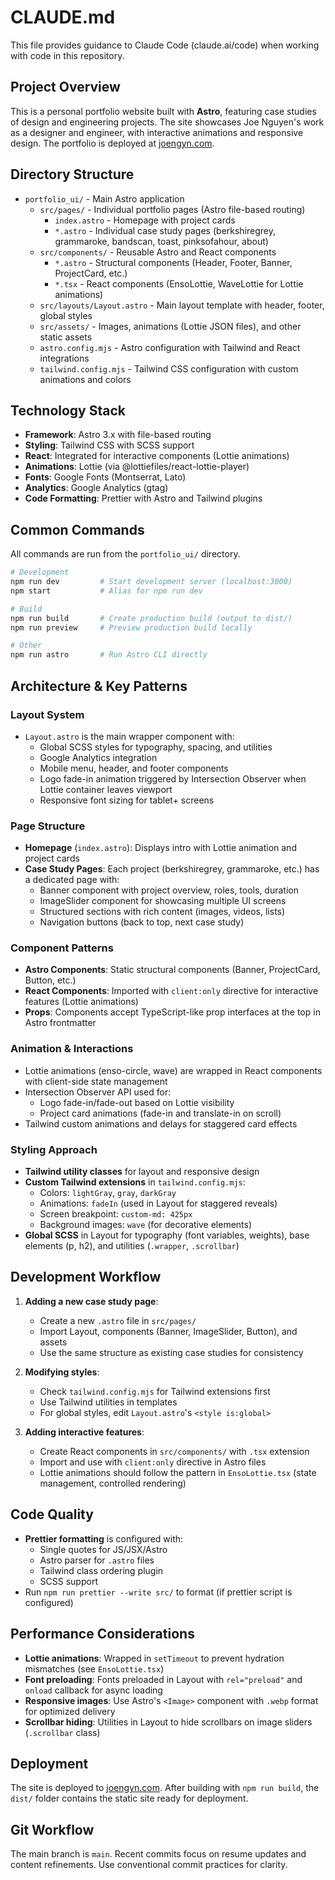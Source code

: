 # CLAUDE.md

This file provides guidance to Claude Code (claude.ai/code) when working with code in this repository.

## Project Overview

This is a personal portfolio website built with **Astro**, featuring case studies of design and engineering projects. The site showcases Joe Nguyen's work as a designer and engineer, with interactive animations and responsive design. The portfolio is deployed at [joengyn.com](https://joengyn.com/).

## Directory Structure

- `portfolio_ui/` - Main Astro application
  - `src/pages/` - Individual portfolio pages (Astro file-based routing)
    - `index.astro` - Homepage with project cards
    - `*.astro` - Individual case study pages (berkshiregrey, grammaroke, bandscan, toast, pinksofahour, about)
  - `src/components/` - Reusable Astro and React components
    - `*.astro` - Structural components (Header, Footer, Banner, ProjectCard, etc.)
    - `*.tsx` - React components (EnsoLottie, WaveLottie for Lottie animations)
  - `src/layouts/Layout.astro` - Main layout template with header, footer, global styles
  - `src/assets/` - Images, animations (Lottie JSON files), and other static assets
  - `astro.config.mjs` - Astro configuration with Tailwind and React integrations
  - `tailwind.config.mjs` - Tailwind CSS configuration with custom animations and colors

## Technology Stack

- **Framework**: Astro 3.x with file-based routing
- **Styling**: Tailwind CSS with SCSS support
- **React**: Integrated for interactive components (Lottie animations)
- **Animations**: Lottie (via @lottiefiles/react-lottie-player)
- **Fonts**: Google Fonts (Montserrat, Lato)
- **Analytics**: Google Analytics (gtag)
- **Code Formatting**: Prettier with Astro and Tailwind plugins

## Common Commands

All commands are run from the `portfolio_ui/` directory.

```bash
# Development
npm run dev         # Start development server (localhost:3000)
npm start           # Alias for npm run dev

# Build
npm run build       # Create production build (output to dist/)
npm run preview     # Preview production build locally

# Other
npm run astro       # Run Astro CLI directly
```

## Architecture & Key Patterns

### Layout System
- `Layout.astro` is the main wrapper component with:
  - Global SCSS styles for typography, spacing, and utilities
  - Google Analytics integration
  - Mobile menu, header, and footer components
  - Logo fade-in animation triggered by Intersection Observer when Lottie container leaves viewport
  - Responsive font sizing for tablet+ screens

### Page Structure
- **Homepage** (`index.astro`): Displays intro with Lottie animation and project cards
- **Case Study Pages**: Each project (berkshiregrey, grammaroke, etc.) has a dedicated page with:
  - Banner component with project overview, roles, tools, duration
  - ImageSlider component for showcasing multiple UI screens
  - Structured sections with rich content (images, videos, lists)
  - Navigation buttons (back to top, next case study)

### Component Patterns
- **Astro Components**: Static structural components (Banner, ProjectCard, Button, etc.)
- **React Components**: Imported with `client:only` directive for interactive features (Lottie animations)
- **Props**: Components accept TypeScript-like prop interfaces at the top in Astro frontmatter

### Animation & Interactions
- Lottie animations (enso-circle, wave) are wrapped in React components with client-side state management
- Intersection Observer API used for:
  - Logo fade-in/fade-out based on Lottie visibility
  - Project card animations (fade-in and translate-in on scroll)
- Tailwind custom animations and delays for staggered card effects

### Styling Approach
- **Tailwind utility classes** for layout and responsive design
- **Custom Tailwind extensions** in `tailwind.config.mjs`:
  - Colors: `lightGray`, `gray`, `darkGray`
  - Animations: `fadeIn` (used in Layout for staggered reveals)
  - Screen breakpoint: `custom-md: 425px`
  - Background images: `wave` (for decorative elements)
- **Global SCSS** in Layout for typography (font variables, weights), base elements (p, h2), and utilities (`.wrapper`, `.scrollbar`)

## Development Workflow

1. **Adding a new case study page**:
   - Create a new `.astro` file in `src/pages/`
   - Import Layout, components (Banner, ImageSlider, Button), and assets
   - Use the same structure as existing case studies for consistency

2. **Modifying styles**:
   - Check `tailwind.config.mjs` for Tailwind extensions first
   - Use Tailwind utilities in templates
   - For global styles, edit `Layout.astro`'s `<style is:global>`

3. **Adding interactive features**:
   - Create React components in `src/components/` with `.tsx` extension
   - Import and use with `client:only` directive in Astro files
   - Lottie animations should follow the pattern in `EnsoLottie.tsx` (state management, controlled rendering)

## Code Quality

- **Prettier formatting** is configured with:
  - Single quotes for JS/JSX/Astro
  - Astro parser for `.astro` files
  - Tailwind class ordering plugin
  - SCSS support
- Run `npm run prettier --write src/` to format (if prettier script is configured)

## Performance Considerations

- **Lottie animations**: Wrapped in `setTimeout` to prevent hydration mismatches (see `EnsoLottie.tsx`)
- **Font preloading**: Fonts preloaded in Layout with `rel="preload"` and `onload` callback for async loading
- **Responsive images**: Use Astro's `<Image>` component with `.webp` format for optimized delivery
- **Scrollbar hiding**: Utilities in Layout to hide scrollbars on image sliders (`.scrollbar` class)

## Deployment

The site is deployed to [joengyn.com](https://joengyn.com/). After building with `npm run build`, the `dist/` folder contains the static site ready for deployment.

## Git Workflow

The main branch is `main`. Recent commits focus on resume updates and content refinements. Use conventional commit practices for clarity.
